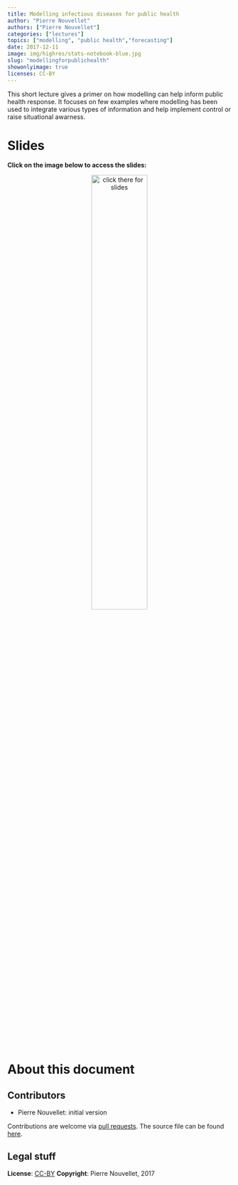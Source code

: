 ```yaml
---
title: Modelling infectious diseases for public health
author: "Pierre Nouvellet"
authors: ["Pierre Nouvellet"]
categories: ["lectures"]
topics: ["modelling", "public health","forecasting"]
date: 2017-12-11
image: img/highres/stats-notebook-blue.jpg
slug: "modellingforpublichealth"
showonlyimage: true
licenses: CC-BY
---
```


This short lecture gives a primer on how modelling can help inform
public health response. It focuses on few examples where modelling has
been used to integrate various types of information and help implement
control or raise situational awarness.

# Slides

**Click on the image below to access the
slides:**

<center>

<a href="../../slides/modelling-public-health/modelling-public-health.pptx"><img class="gateway" src="../../img/highres/stats-notebook-blue.jpg" width="50%" alt="click there for slides" align="middle"></a>

</center>

# About this document

## Contributors

  - Pierre Nouvellet: initial version

Contributions are welcome via [pull
requests](https://github.com/reconhub/learn/pulls). The source file can
be found
[here](https://github.com/reconhub/learn/blob/master/static/slides/modelling-public-health/modelling-public-health.pptx).

## Legal stuff

**License**: [CC-BY](https://creativecommons.org/licenses/by/3.0/)
**Copyright**: Pierre Nouvellet, 2017
